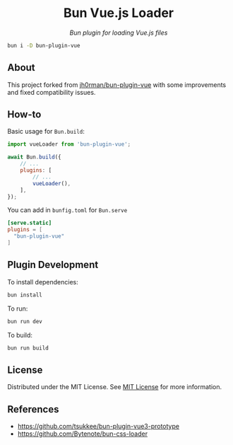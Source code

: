 <p>
    <h1 align="center">Bun Vue.js Loader</h1>
    <div align="center">
        <p align="center"><i>Bun plugin for loading Vue.js files</i>
        </p>
    </div>
</p>

```bash
bun i -D bun-plugin-vue
```

## About
This project forked from [jh0rman/bun-plugin-vue](https://github.com/jh0rman/bun-plugin-vue) with some improvements and fixed compatibility issues.

## How-to
Basic usage for `Bun.build`:

```js
import vueLoader from 'bun-plugin-vue';

await Bun.build({
    // ...
    plugins: [
        // ...
        vueLoader(),
    ],
});
```

You can add in `bunfig.toml` for `Bun.serve`
```toml
[serve.static]
plugins = [
  "bun-plugin-vue"
]
```

## Plugin Development
To install dependencies:
```bash
bun install
```

To run:
```bash
bun run dev
```

To build:
```bash
bun run build
```

## License
Distributed under the MIT License. See [MIT License](https://opensource.org/license/MIT) for more information.

## References
- https://github.com/tsukkee/bun-plugin-vue3-prototype
- https://github.com/Bytenote/bun-css-loader